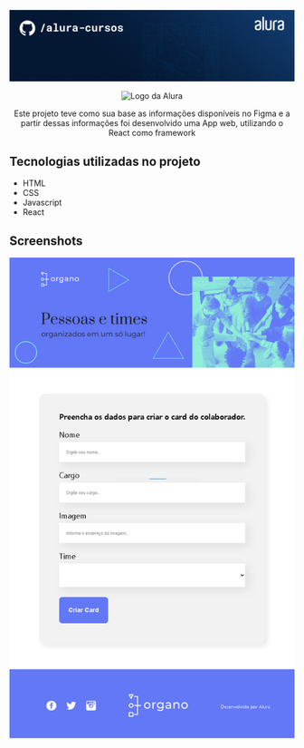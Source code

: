 <p align="center"> <img src="./public/imagens/alura.png" alt="React: desenvolvendo com javascript"> </p>


<p align="center"> <img src="https://github.com/MonicaHillman/aluraplay-requisicoes/blob/main/img/logo.png" alt="Logo da Alura"> </p>
<p align="center">Este projeto teve como sua base as informações disponíveis no Figma e a partir dessas informações foi desenvolvido uma App web, utilizando o React como framework</p>


## Tecnologias utilizadas no projeto
* HTML
* CSS
* Javascript
* React

## Screenshots
![Screenshot da tela inicial do Organo](./public/imagens/print-organo.png)
